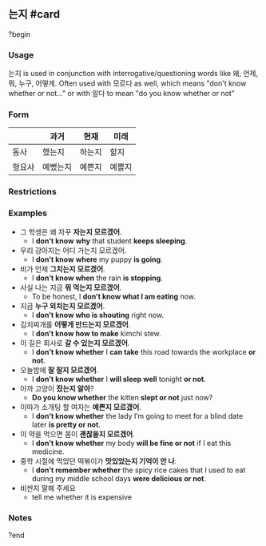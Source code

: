 ## 는지 #card
?begin
### Usage
는지 is used in conjunction with interrogative/questioning words like 왜, 언제, 뭐, 누구, 어떻게. Often used with 모르다 as well, which means "don't know whether or not..." or with 알다 to mean "do you know whether or not"
### Form
|     | 과거   | 현재  | 미래  |
| --- | ---- | --- | --- |
| 동사  | 했는지  | 하는지 | 할지  |
| 형요사 | 예뻤는지 | 예쁜지 | 예쁠지 |
### Restrictions
### Examples
* 그 학생은 왜 자꾸 **자는지 모르겠어**.
	* I **don’t know** **why** that student **keeps sleeping**.
* 우리 강아지는 어디 가는지 모르겠어.
	* I **don’t know** **where** my puppy **is going**.
* 비가 언제 **그치는지 모르겠어**.
	* I **don’t know when** the rain **is stopping**.
* 사실 나는 지금 **뭐 먹는지 모르겠어**.
	* To be honest, I **don’t know what I am eating** now.
* 지금 **누구 외치는지 모르겠어**.
	* I **don’t know who is shouting** right now.
* 김치찌개를 **어떻게 만드는지 모르겠어**.
	* I **don’t know how to make** kimchi stew.
* 이 길은 회사로 **갈 수 있는지 모르겠어**.
	* I **don’t know whether** I **can take** this road towards the workplace **or not**.
* 오늘밤에 **잘 잘지 모르겠어**.
	* I **don’t know whether** I **will sleep well** tonight **or not**.
* 아까 고양이 **잤는지 알아**?
	* **Do you know whether** the kitten **slept or not** just now?
* 이따가 소개팅 할 여자는 **예쁜지 모르겠어**.
	* I **don’t know whether** the lady I’m going to meet for a blind date later **is pretty or not**.
* 이 약을 먹으면 몸이 **괜찮을지 모르겠어**.
	* I **don’t know whether** my body **will be fine or not** if I eat this medicine.
* 중학 시절에 먹었던 떡볶이가 **맛있었는지 기억이 안 나**.
	* I **don’t remember whether** the spicy rice cakes that I used to eat during my middle school days **were delicious or not**.
* 비싼지 말해 주세요
	* tell me whether it is expensive
### Notes
<!--SR:!2025-08-22,20,250-->
?end

